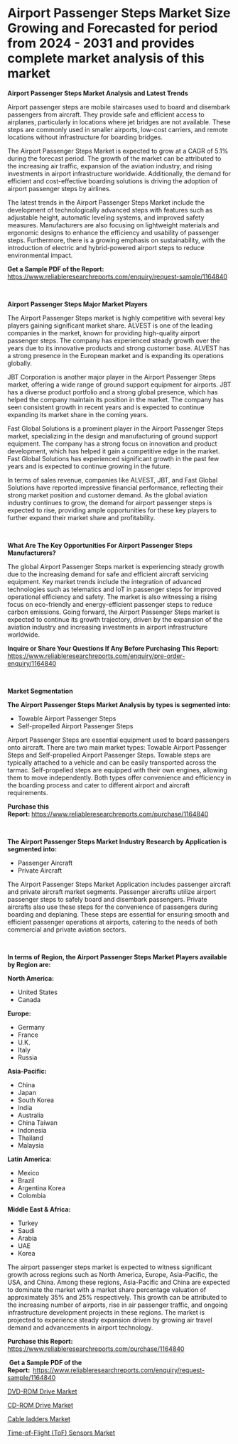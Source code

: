 <p><h1>Airport Passenger Steps Market Size Growing and Forecasted for period from 2024 - 2031 and provides complete market analysis of this market</h1></p><p><strong>Airport Passenger Steps Market Analysis and Latest Trends</strong></p>
<p><p>Airport passenger steps are mobile staircases used to board and disembark passengers from aircraft. They provide safe and efficient access to airplanes, particularly in locations where jet bridges are not available. These steps are commonly used in smaller airports, low-cost carriers, and remote locations without infrastructure for boarding bridges.</p><p>The Airport Passenger Steps Market is expected to grow at a CAGR of 5.1% during the forecast period. The growth of the market can be attributed to the increasing air traffic, expansion of the aviation industry, and rising investments in airport infrastructure worldwide. Additionally, the demand for efficient and cost-effective boarding solutions is driving the adoption of airport passenger steps by airlines.</p><p>The latest trends in the Airport Passenger Steps Market include the development of technologically advanced steps with features such as adjustable height, automatic leveling systems, and improved safety measures. Manufacturers are also focusing on lightweight materials and ergonomic designs to enhance the efficiency and usability of passenger steps. Furthermore, there is a growing emphasis on sustainability, with the introduction of electric and hybrid-powered airport steps to reduce environmental impact.</p></p>
<p><strong>Get a Sample PDF of the Report:&nbsp;</strong> <a href="https://www.reliableresearchreports.com/enquiry/request-sample/1164840">https://www.reliableresearchreports.com/enquiry/request-sample/1164840</a></p>
<p>&nbsp;</p>
<p><strong>Airport Passenger Steps Major Market Players</strong></p>
<p><p>The Airport Passenger Steps market is highly competitive with several key players gaining significant market share. ALVEST is one of the leading companies in the market, known for providing high-quality airport passenger steps. The company has experienced steady growth over the years due to its innovative products and strong customer base. ALVEST has a strong presence in the European market and is expanding its operations globally.</p><p>JBT Corporation is another major player in the Airport Passenger Steps market, offering a wide range of ground support equipment for airports. JBT has a diverse product portfolio and a strong global presence, which has helped the company maintain its position in the market. The company has seen consistent growth in recent years and is expected to continue expanding its market share in the coming years.</p><p>Fast Global Solutions is a prominent player in the Airport Passenger Steps market, specializing in the design and manufacturing of ground support equipment. The company has a strong focus on innovation and product development, which has helped it gain a competitive edge in the market. Fast Global Solutions has experienced significant growth in the past few years and is expected to continue growing in the future.</p><p>In terms of sales revenue, companies like ALVEST, JBT, and Fast Global Solutions have reported impressive financial performance, reflecting their strong market position and customer demand. As the global aviation industry continues to grow, the demand for airport passenger steps is expected to rise, providing ample opportunities for these key players to further expand their market share and profitability.</p></p>
<p>&nbsp;</p>
<p><strong>What Are The Key Opportunities For Airport Passenger Steps Manufacturers?</strong></p>
<p><p>The global Airport Passenger Steps market is experiencing steady growth due to the increasing demand for safe and efficient aircraft servicing equipment. Key market trends include the integration of advanced technologies such as telematics and IoT in passenger steps for improved operational efficiency and safety. The market is also witnessing a rising focus on eco-friendly and energy-efficient passenger steps to reduce carbon emissions. Going forward, the Airport Passenger Steps market is expected to continue its growth trajectory, driven by the expansion of the aviation industry and increasing investments in airport infrastructure worldwide.</p></p>
<p><strong>Inquire or Share Your Questions If Any Before Purchasing This Report:</strong> <a href="https://www.reliableresearchreports.com/enquiry/pre-order-enquiry/1164840">https://www.reliableresearchreports.com/enquiry/pre-order-enquiry/1164840</a></p>
<p>&nbsp;</p>
<p><strong>Market Segmentation</strong></p>
<p><strong>The Airport Passenger Steps Market Analysis by types is segmented into:</strong></p>
<p><ul><li>Towable Airport Passenger Steps</li><li>Self-propelled Airport Passenger Steps</li></ul></p>
<p><p>Airport Passenger Steps are essential equipment used to board passengers onto aircraft. There are two main market types: Towable Airport Passenger Steps and Self-propelled Airport Passenger Steps. Towable steps are typically attached to a vehicle and can be easily transported across the tarmac. Self-propelled steps are equipped with their own engines, allowing them to move independently. Both types offer convenience and efficiency in the boarding process and cater to different airport and aircraft requirements.</p></p>
<p><strong>Purchase this Report:&nbsp;</strong><a href="https://www.reliableresearchreports.com/purchase/1164840">https://www.reliableresearchreports.com/purchase/1164840</a></p>
<p>&nbsp;</p>
<p><strong>The Airport Passenger Steps Market Industry Research by Application is segmented into:</strong></p>
<p><ul><li>Passenger Aircraft</li><li>Private Aircraft</li></ul></p>
<p><p>The Airport Passenger Steps Market Application includes passenger aircraft and private aircraft market segments. Passenger aircrafts utilize airport passenger steps to safely board and disembark passengers. Private aircrafts also use these steps for the convenience of passengers during boarding and deplaning. These steps are essential for ensuring smooth and efficient passenger operations at airports, catering to the needs of both commercial and private aviation sectors.</p></p>
<p>&nbsp;</p>
<p><strong>In terms of Region, the Airport Passenger Steps Market Players available by Region are:</strong></p>
<p>
    <p> <strong> North America: </strong>
        <ul>
            <li>United States</li>
            <li>Canada</li>
        </ul>
        </p> 
    <p> <strong> Europe: </strong>
        <ul>
            <li>Germany</li>
            <li>France</li>
            <li>U.K.</li>
            <li>Italy</li>
            <li>Russia</li>
        </ul>
        </p> 
    <p> <strong> Asia-Pacific: </strong>
        <ul>
            <li>China</li>
            <li>Japan</li>
            <li>South Korea</li>
            <li>India</li>
            <li>Australia</li>
            <li>China Taiwan</li>
            <li>Indonesia</li>
            <li>Thailand</li>
            <li>Malaysia</li>
        </ul>
        </p> 
    <p> <strong> Latin America: </strong>
        <ul>
            <li>Mexico</li>
            <li>Brazil</li>
            <li>Argentina Korea</li>
            <li>Colombia</li>
        </ul>
        </p> 
    <p> <strong> Middle East & Africa: </strong>
        <ul>
            <li>Turkey</li>
            <li>Saudi</li>
            <li>Arabia</li>
            <li>UAE</li>
            <li>Korea</li>
        </ul>
    </p>
    </p>
<p><p>The airport passenger steps market is expected to witness significant growth across regions such as North America, Europe, Asia-Pacific, the USA, and China. Among these regions, Asia-Pacific and China are expected to dominate the market with a market share percentage valuation of approximately 35% and 25% respectively. This growth can be attributed to the increasing number of airports, rise in air passenger traffic, and ongoing infrastructure development projects in these regions. The market is projected to experience steady expansion driven by growing air travel demand and advancements in airport technology.</p></p>
<p><strong>Purchase this Report: </strong><a href="https://www.reliableresearchreports.com/purchase/1164840">https://www.reliableresearchreports.com/purchase/1164840</a></p>
<p>&nbsp;<strong>Get a Sample PDF of the Report:&nbsp;&nbsp;</strong><a href="https://www.reliableresearchreports.com/enquiry/request-sample/1164840">https://www.reliableresearchreports.com/enquiry/request-sample/1164840</a></p>
<p><strong></strong></p>
<p><p><a href="https://view.publitas.com/reportprime-1/dvd-rom-drive-market-research-report-forecasted-for-period-from-2023-2030-by-market-type-market-application-and-region/">DVD-ROM Drive Market</a></p><p><a href="https://view.publitas.com/reportprime-1/cd-rom-drive-market-offers-provide-insightful-data-for-the-time-period-from-2023-to-2030-and-also-provide-analysis-based-on-application-type-and-region/">CD-ROM Drive Market</a></p><p><a href="https://iodized-pantydraco-05c.notion.site/Cable-ladders-Market-Size-Growth-and-Forecast-from-2024-2031-d31625f1d38a46a7ac2e2bef0cf14417">Cable ladders Market</a></p><p><a href="https://view.publitas.com/reportprime-1/time-of-flight-tof-sensors-market-research-report-the-key-to-successful-business-strategy-forecasted-for-period-from-2023-2030/">Time-of-Flight (ToF) Sensors Market</a></p></p>